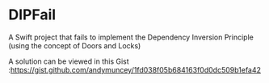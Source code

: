 # DIPFail
A Swift project that fails to implement the Dependency Inversion Principle (using the concept of Doors and Locks)

A solution can be viewed in this Gist :https://gist.github.com/andymuncey/1fd038f05b684163f0d0dc509b1efa42
